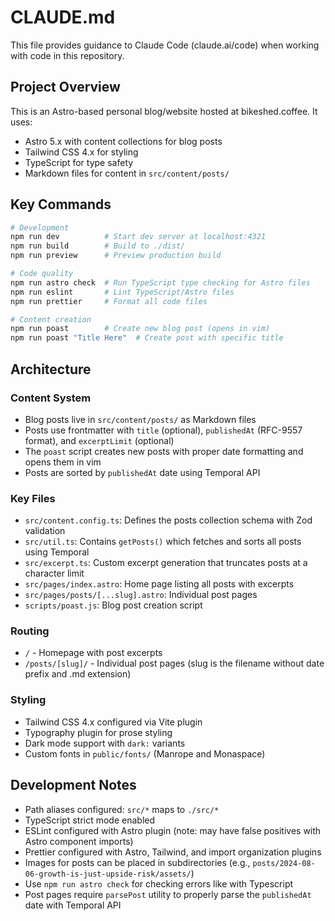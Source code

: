 # CLAUDE.md

This file provides guidance to Claude Code (claude.ai/code) when working with code in this repository.

## Project Overview

This is an Astro-based personal blog/website hosted at bikeshed.coffee. It uses:
- Astro 5.x with content collections for blog posts
- Tailwind CSS 4.x for styling
- TypeScript for type safety
- Markdown files for content in `src/content/posts/`

## Key Commands

```bash
# Development
npm run dev          # Start dev server at localhost:4321
npm run build        # Build to ./dist/
npm run preview      # Preview production build

# Code quality
npm run astro check  # Run TypeScript type checking for Astro files
npm run eslint       # Lint TypeScript/Astro files
npm run prettier     # Format all code files

# Content creation
npm run poast        # Create new blog post (opens in vim)
npm run poast "Title Here"  # Create post with specific title
```

## Architecture

### Content System
- Blog posts live in `src/content/posts/` as Markdown files
- Posts use frontmatter with `title` (optional), `publishedAt` (RFC-9557 format), and `excerptLimit` (optional)
- The `poast` script creates new posts with proper date formatting and opens them in vim
- Posts are sorted by `publishedAt` date using Temporal API

### Key Files
- `src/content.config.ts`: Defines the posts collection schema with Zod validation
- `src/util.ts`: Contains `getPosts()` which fetches and sorts all posts using Temporal
- `src/excerpt.ts`: Custom excerpt generation that truncates posts at a character limit
- `src/pages/index.astro`: Home page listing all posts with excerpts
- `src/pages/posts/[...slug].astro`: Individual post pages
- `scripts/poast.js`: Blog post creation script

### Routing
- `/` - Homepage with post excerpts
- `/posts/[slug]/` - Individual post pages (slug is the filename without date prefix and .md extension)

### Styling
- Tailwind CSS 4.x configured via Vite plugin
- Typography plugin for prose styling
- Dark mode support with `dark:` variants
- Custom fonts in `public/fonts/` (Manrope and Monaspace)

## Development Notes

- Path aliases configured: `src/*` maps to `./src/*`
- TypeScript strict mode enabled
- ESLint configured with Astro plugin (note: may have false positives with Astro component imports)
- Prettier configured with Astro, Tailwind, and import organization plugins
- Images for posts can be placed in subdirectories (e.g., `posts/2024-08-06-growth-is-just-upside-risk/assets/`)
- Use `npm run astro check` for checking errors like with Typescript
- Post pages require `parsePost` utility to properly parse the `publishedAt` date with Temporal API
